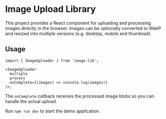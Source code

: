 # Image Upload Library

This project provides a React component for uploading and processing images directly in the browser. Images can be optionally converted to WebP and resized into multiple versions (e.g. desktop, mobile and thumbnail).

## Usage

```tsx
import { ImageUploader } from 'image-lib';

<ImageUploader
  multiple
  process
  onComplete={(images) => console.log(images)}
/>;
```

The `onComplete` callback receives the processed image blobs so you can handle the actual upload.

Run `npm run dev` to start the demo application.
